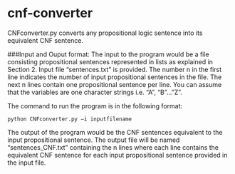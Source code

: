 # cnf-converter
CNFconverter.py converts any propositional logic sentence into its equivalent CNF sentence.

###Input and Ouput format:
The input to the program would be a file consisting propositional sentences represented in lists as explained in Section 2. Input file “sentences.txt” is provided. The number n in the first line indicates the number of input propositional sentences in the file. The next n lines contain one propositional sentence per line. You can assume that the variables are one character strings i.e. “A”, “B”...”Z”.

The command to run the program is in the following format:  
```
python CNFconverter.py –i inputfilename
```
The output of the program would be the CNF sentences equivalent to the input propositional sentence. The output file will be named “sentences_CNF.txt” containing the n lines where each line contains the equivalent CNF sentence for each input propositional sentence provided in the input file.
